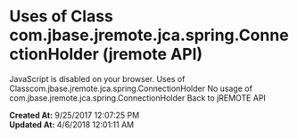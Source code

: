 # Uses of Class com.jbase.jremote.jca.spring.ConnectionHolder (jremote API)

JavaScript is disabled on your browser. Uses of Classcom.jbase.jremote.jca.spring.ConnectionHolder No usage of com.jbase.jremote.jca.spring.ConnectionHolder Back to jREMOTE API  

**Created At:** 9/25/2017 12:07:25 PM  
**Updated At:** 4/6/2018 12:01:11 AM  

